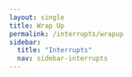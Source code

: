 ```yaml
---
layout: single
title: Wrap Up
permalink: /interrupts/wrapup
sidebar:
  title: "Interrupts"
  nav: sidebar-interrupts
---
```



